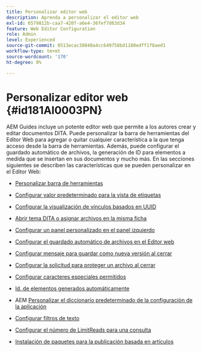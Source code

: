 ```yaml
---
title: Personalizar editor web
description: Aprenda a personalizar el editor web
exl-id: 6579812b-caa7-420f-a6e4-36fef7d63d34
feature: Web Editor Configuration
role: Admin
level: Experienced
source-git-commit: 0513ecac38840a4cc649758bd1180edff1f8aed1
workflow-type: tm+mt
source-wordcount: '170'
ht-degree: 0%

---
```


# Personalizar editor web {#id181AI0003PN}

AEM Guides incluye un potente editor web que permite a los autores crear y editar documentos DITA. Puede personalizar la barra de herramientas del Editor Web para agregar o quitar cualquier característica a la que tenga acceso desde la barra de herramientas. Además, puede configurar el guardado automático de archivos, la generación de ID para elementos a medida que se insertan en sus documentos y mucho más. En las secciones siguientes se describen las características que se pueden personalizar en el Editor Web:

- [Personalizar barra de herramientas](conf-web-editor-customize-toolbar.md)

- [Configurar valor predeterminado para la vista de etiquetas](configure-default-value-tags-view.md)

- [Configurar la visualización de vínculos basados en UUID](conf-uuid-based-links.md)

- [Abrir tema DITA o asignar archivos en la misma ficha](open-dita-files-same-tab.md)

- [Configurar un panel personalizado en el panel izquierdo](configure-custom-panel.md)

- [Configurar el guardado automático de archivos en el Editor web](auto-save-in-editor.md)

- [Configurar mensaje para guardar como nueva versión al cerrar](conf-save-as-new-version-close.md)

- [Configurar la solicitud para proteger un archivo al cerrar](conf-checkin-file-close.md)

- [Configurar caracteres especiales permitidos](conf-special-chars.md)

- [Id. de elementos generados automáticamente](auto-generate-ids.md)

- AEM [Personalizar el diccionario predeterminado de la configuración de la aplicación](customize-aem-custom-dictionary.md)

- [Configurar filtros de texto](config-text-filters.md)

- [Configurar el número de LimitReads para una consulta](conf-query-limitreads.md)

- [Instalación de paquetes para la publicación basada en artículos](configure-article-based-publishing.md)
